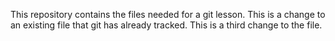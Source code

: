 This repository contains the files needed for a git lesson.
This is a change to an existing file that git has already tracked.
This is a third change to the file.
